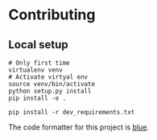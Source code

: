 # Contributing

## Local setup

```
# Only first time
virtualenv venv
# Activate virtyal env
source venv/bin/activate
python setup.py install
pip install -e .

pip install -r dev_requirements.txt
```

The code formatter for this project is [blue](https://pypi.org/project/blue/).
